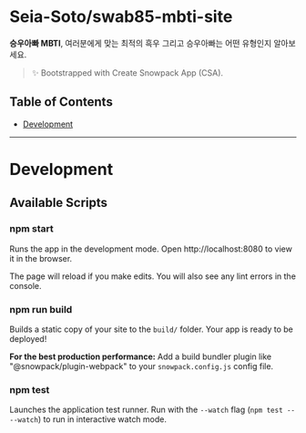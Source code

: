 # Seia-Soto/swab85-mbti-site

**승우아빠 MBTI**, 여러분에게 맞는 최적의 흑우 그리고 승우아빠는 어떤 유형인지 알아보세요.

> ✨ Bootstrapped with Create Snowpack App (CSA).

## Table of Contents

- [Development](#Development)

----

# Development

## Available Scripts

### npm start

Runs the app in the development mode.
Open http://localhost:8080 to view it in the browser.

The page will reload if you make edits.
You will also see any lint errors in the console.

### npm run build

Builds a static copy of your site to the `build/` folder.
Your app is ready to be deployed!

**For the best production performance:** Add a build bundler plugin like "@snowpack/plugin-webpack" to your `snowpack.config.js` config file.

### npm test

Launches the application test runner.
Run with the `--watch` flag (`npm test -- --watch`) to run in interactive watch mode.
